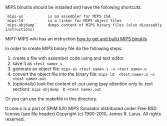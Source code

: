 MIPS binutils should be installed and have the following shortcuts:

    `mips-as`          is an assembler for MIPS ISA
    `mips-ld`          is a linker for MIPS object files
    `mips-objdump`     dumps content of MIPS binary files (also disassebly instructions)

MIPT-MIPS wiki has an instruction [how to get and build MIPS binutils](https://github.com/MIPT-ILab/mipt-mips/wiki/MIPS-binutils)

In order to create MIPS binary file do the following steps:

1. create a file with assember code using and text editor
2. save it as `<test name>.s`
3. generate an object file: `mips-as <test name>.s -o <test name>.o`
4. convert the object file into the binary file: `mips-ld  <test name>.o -o  <test name>.out`
5. (optionally) look the content of <test name>.out using (pay attention only to .text section): `mips-objdump -D <test name>.out`

Or you can use the makefile in this directory.

tt.core.s is a part of SPIM S20 MIPS Simulator distributed under Free BSD license (see file header)
Copyright (c) 1990-2010, James R. Larus. All rights reserved.

